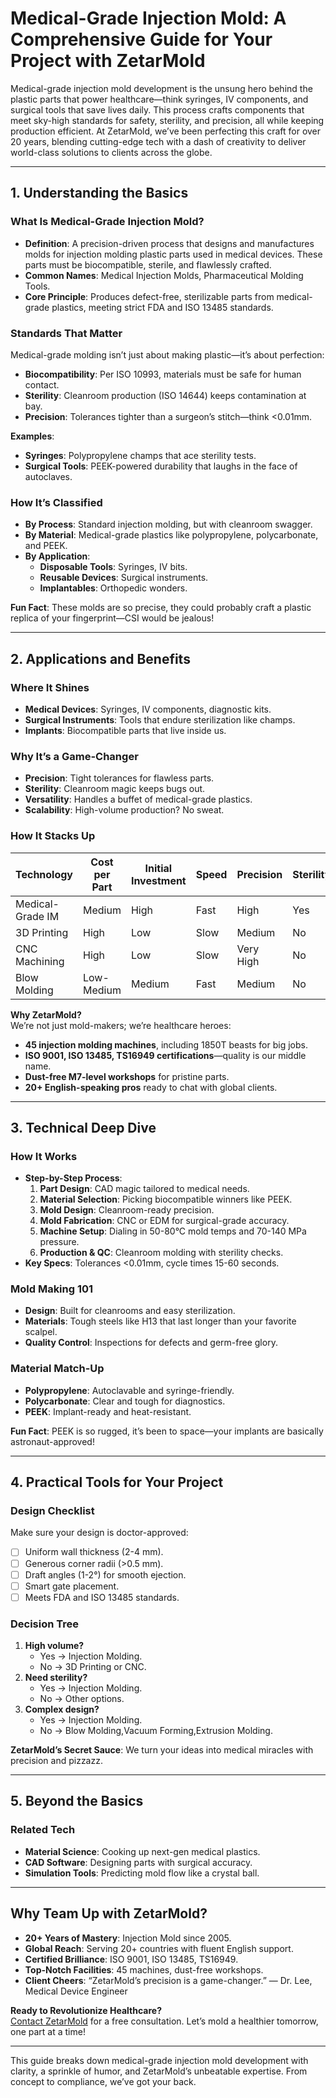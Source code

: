 # Medical-Grade Injection Mold: A Comprehensive Guide for Your Project with ZetarMold

Medical-grade injection mold development is the unsung hero behind the plastic parts that power healthcare—think syringes, IV components, and surgical tools that save lives daily. This process crafts components that meet sky-high standards for safety, sterility, and precision, all while keeping production efficient. At ZetarMold, we’ve been perfecting this craft for over 20 years, blending cutting-edge tech with a dash of creativity to deliver world-class solutions to clients across the globe.

---

## 1. Understanding the Basics

### What Is Medical-Grade Injection Mold?

- **Definition**: A precision-driven process that designs and manufactures molds for injection molding plastic parts used in medical devices. These parts must be biocompatible, sterile, and flawlessly crafted.
- **Common Names**: Medical Injection Molds, Pharmaceutical Molding Tools.
- **Core Principle**: Produces defect-free, sterilizable parts from medical-grade plastics, meeting strict FDA and ISO 13485 standards.

### Standards That Matter

Medical-grade molding isn’t just about making plastic—it’s about perfection:

- **Biocompatibility**: Per ISO 10993, materials must be safe for human contact.
- **Sterility**: Cleanroom production (ISO 14644) keeps contamination at bay.
- **Precision**: Tolerances tighter than a surgeon’s stitch—think <0.01mm.

**Examples**:

- **Syringes**: Polypropylene champs that ace sterility tests.
- **Surgical Tools**: PEEK-powered durability that laughs in the face of autoclaves.

### How It’s Classified

- **By Process**: Standard injection molding, but with cleanroom swagger.
- **By Material**: Medical-grade plastics like polypropylene, polycarbonate, and PEEK.
- **By Application**:
  - **Disposable Tools**: Syringes, IV bits.
  - **Reusable Devices**: Surgical instruments.
  - **Implantables**: Orthopedic wonders.

**Fun Fact**: These molds are so precise, they could probably craft a plastic replica of your fingerprint—CSI would be jealous!

---

## 2. Applications and Benefits

### Where It Shines

- **Medical Devices**: Syringes, IV components, diagnostic kits.
- **Surgical Instruments**: Tools that endure sterilization like champs.
- **Implants**: Biocompatible parts that live inside us.

### Why It’s a Game-Changer

- **Precision**: Tight tolerances for flawless parts.
- **Sterility**: Cleanroom magic keeps bugs out.
- **Versatility**: Handles a buffet of medical-grade plastics.
- **Scalability**: High-volume production? No sweat.

### How It Stacks Up

| Technology       | Cost per Part | Initial Investment | Speed | Precision | Sterility |
| ---------------- | ------------- | ------------------ | ----- | --------- | --------- |
| Medical-Grade IM | Medium        | High               | Fast  | High      | Yes       |
| 3D Printing      | High          | Low                | Slow  | Medium    | No        |
| CNC Machining    | High          | Low                | Slow  | Very High | No        |
| Blow Molding     | Low-Medium    | Medium             | Fast  | Medium    | No        |

**Why ZetarMold?**  
We’re not just mold-makers; we’re healthcare heroes:

- **45 injection molding machines**, including 1850T beasts for big jobs.
- **ISO 9001, ISO 13485, TS16949 certifications**—quality is our middle name.
- **Dust-free M7-level workshops** for pristine parts.
- **20+ English-speaking pros** ready to chat with global clients.

---

## 3. Technical Deep Dive

### How It Works

- **Step-by-Step Process**:
  1. **Part Design**: CAD magic tailored to medical needs.
  2. **Material Selection**: Picking biocompatible winners like PEEK.
  3. **Mold Design**: Cleanroom-ready precision.
  4. **Mold Fabrication**: CNC or EDM for surgical-grade accuracy.
  5. **Machine Setup**: Dialing in 50-80°C mold temps and 70-140 MPa pressure.
  6. **Production & QC**: Cleanroom molding with sterility checks.
- **Key Specs**: Tolerances <0.01mm, cycle times 15-60 seconds.

### Mold Making 101

- **Design**: Built for cleanrooms and easy sterilization.
- **Materials**: Tough steels like H13 that last longer than your favorite scalpel.
- **Quality Control**: Inspections for defects and germ-free glory.

### Material Match-Up

- **Polypropylene**: Autoclavable and syringe-friendly.
- **Polycarbonate**: Clear and tough for diagnostics.
- **PEEK**: Implant-ready and heat-resistant.

**Fun Fact**: PEEK is so rugged, it’s been to space—your implants are basically astronaut-approved!

---

## 4. Practical Tools for Your Project

### Design Checklist

Make sure your design is doctor-approved:

- [ ] Uniform wall thickness (2-4 mm).
- [ ] Generous corner radii (>0.5 mm).
- [ ] Draft angles (1-2°) for smooth ejection.
- [ ] Smart gate placement.
- [ ] Meets FDA and ISO 13485 standards.

### Decision Tree

1. **High volume?**
   - Yes → Injection Molding.
   - No → 3D Printing or CNC.
2. **Need sterility?**
   - Yes → Injection Molding.
   - No → Other options.
3. **Complex design?**
   - Yes → Injection Molding.
   - No → Blow Molding,Vacuum Forming,Extrusion Molding.

**ZetarMold’s Secret Sauce**: We turn your ideas into medical miracles with precision and pizzazz.

---

## 5. Beyond the Basics

### Related Tech

- **Material Science**: Cooking up next-gen medical plastics.
- **CAD Software**: Designing parts with surgical accuracy.
- **Simulation Tools**: Predicting mold flow like a crystal ball.

---

## Why Team Up with ZetarMold?

- **20+ Years of Mastery**: Injection Mold since 2005.
- **Global Reach**: Serving 20+ countries with fluent English support.
- **Certified Brilliance**: ISO 9001, ISO 13485, TS16949.
- **Top-Notch Facilities**: 45 machines, dust-free workshops.
- **Client Cheers**: “ZetarMold’s precision is a game-changer.” — Dr. Lee, Medical Device Engineer

**Ready to Revolutionize Healthcare?**  
[Contact ZetarMold](#) for a free consultation. Let’s mold a healthier tomorrow, one part at a time!

---

This guide breaks down medical-grade injection mold development with clarity, a sprinkle of humor, and ZetarMold’s unbeatable expertise. From concept to compliance, we’ve got your back.
